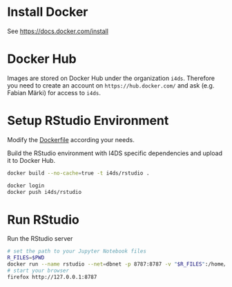 # Install Docker

See https://docs.docker.com/install


# Docker Hub

Images are stored on Docker Hub under the organization `i4ds`. Therefore you need to create an account on `https://hub.docker.com/` and ask (e.g. Fabian Märki) for access to `i4ds`.


# Setup RStudio Environment 

Modify the [Dockerfile](Dockerfile) according your needs.

Build the RStudio environment with I4DS specific dependencies and upload it to Docker Hub.

```bash
docker build --no-cache=true -t i4ds/rstudio .

docker login
docker push i4ds/rstudio
```


# Run RStudio

Run the RStudio server

```bash
# set the path to your Jupyter Notebook files
R_FILES=$PWD
docker run --name rstudio --net=dbnet -p 8787:8787 -v "$R_FILES":/home/rstudio/r-files -e PASSWORD=rstudio_pw -d i4ds/rstudio
# start your browser
firefox http://127.0.0.1:8787
```

